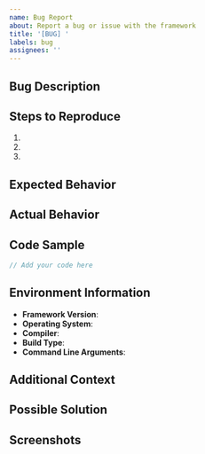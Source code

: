 ```yaml
---
name: Bug Report
about: Report a bug or issue with the framework
title: '[BUG] '
labels: bug
assignees: ''
---
```


## Bug Description
<!-- A clear and concise description of the bug -->

## Steps to Reproduce
<!-- Steps to reproduce the behavior -->
1. 
2. 
3. 

## Expected Behavior
<!-- A clear and concise description of what you expected to happen -->

## Actual Behavior
<!-- What actually happened, including error messages or unexpected results -->

## Code Sample
<!-- If applicable, add a minimal code sample that demonstrates the issue -->
```c
// Add your code here
```

## Environment Information
- **Framework Version**: <!-- e.g., v0.1.0 -->
- **Operating System**: <!-- e.g., Ubuntu 22.04, macOS 12.5, Windows 11 -->
- **Compiler**: <!-- e.g., GCC 11.2, Clang 14.0 -->
- **Build Type**: <!-- e.g., arm, non_arm, universal -->
- **Command Line Arguments**: <!-- The exact command used to run the framework -->

## Additional Context
<!-- Add any other context about the problem here, such as when it started happening -->

## Possible Solution
<!-- (Optional) If you have suggestions on how to fix the bug -->

## Screenshots
<!-- (Optional) If applicable, add screenshots to help explain your problem -->
